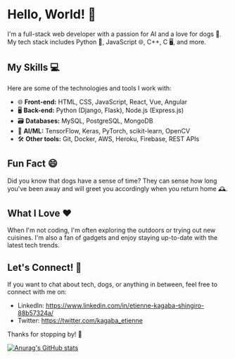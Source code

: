 # Hello, World! 👋

I'm a full-stack web developer with a passion for AI and a love for dogs 🐶. My tech stack includes Python 🐍, JavaScript 🌐, C++, C 🖥️, and more.

## My Skills 💻

Here are some of the technologies and tools I work with:

* 🌐 **Front-end:** HTML, CSS, JavaScript, React, Vue, Angular
* 🖥️ **Back-end:** Python (Django, Flask), Node.js (Express.js)
* 🗃️ **Databases:** MySQL, PostgreSQL, MongoDB
* 🤖 **AI/ML:** TensorFlow, Keras, PyTorch, scikit-learn, OpenCV
* 🛠️ **Other tools:** Git, Docker, AWS, Heroku, Firebase, REST APIs

## Fun Fact 😄

Did you know that dogs have a sense of time? They can sense how long you've been away and will greet you accordingly when you return home 🕰️.

## What I Love ❤️

When I'm not coding, I'm often exploring the outdoors or trying out new cuisines. I'm also a fan of gadgets and enjoy staying up-to-date with the latest tech trends.

## Let's Connect! 🤝

If you want to chat about tech, dogs, or anything in between, feel free to connect with me on:

* LinkedIn: https://www.linkedin.com/in/etienne-kagaba-shingiro-88b57324a/
* Twitter: https://twitter.com/kagaba_etienne

Thanks for stopping by! 🙏

[![Anurag's GitHub stats](https://github-readme-stats.vercel.app/api?username=kagaba-etienne&show_icons=true&theme=merko)](https://github.com/anuraghazra/github-readme-stats)
